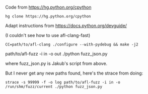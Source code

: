 Code from https://hg.python.org/cpython

    hg clone https://hg.python.org/cpython

Adapt instructions from https://docs.python.org/devguide/

(I couldn't see how to use afl-clang-fast)

    CC=path/to/afl-clang ./configure --with-pydebug && make -j2


path/to/afl-fuzz -i in -o out ./python fuzz_json.py

where fuzz_json.py is Jakub's script from above.

But I never get any new paths found, here's the strace from doing:

    strace -s 99999 -f -o log path/to/afl-fuzz -i in -o /run/shm/fuzz/current ./python fuzz_json.py
